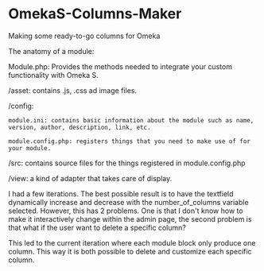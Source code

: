 # OmekaS-Columns-Maker
Making some ready-to-go columns for Omeka

The anatomy of a module:

Module.php: Provides the methods needed to integrate your custom functionality with Omeka S.

/asset: contains .js, .css ad image files.

/config:

    module.ini: contains basic information about the module such as name, version, author, description, link, etc.
  
    module.config.php: registers things that you need to make use of for your module.
  
/src: contains source files for the things registered in module.config.php

/view: a kind of adapter that takes care of display.

I had a few iterations. The best possible result is to have the textfield dynamically increase and decrease with the number_of_columns variable selected. However, this has 2 problems. One is that I don't know how to make it interactively change within the admin page, the second problem is that what if the user want to delete a specific column?

This led to the current iteration where each module block only produce one column. This way it is both possible to delete and customize each specific column.

